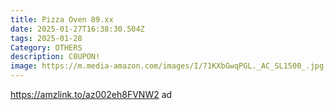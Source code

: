 ```yaml
---
title: Pizza Oven 89.xx
date: 2025-01-27T16:38:30.504Z
tags: 2025-01-28
Category: OTHERS
description: C0UPON!
image: https://m.media-amazon.com/images/I/71KXbGwqPGL._AC_SL1500_.jpg
---
```

https://amzlink.to/az002eh8FVNW2   ad